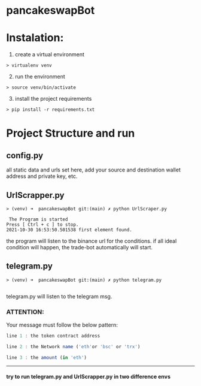 # pancakeswapBot

# Instalation:

1. create a virtual environment
```shell
> virtualenv venv
```
2. run the environment

```shell
> source venv/bin/activate
```
3. install the project requirements
```shell
> pip install -r requirements.txt
```

# Project Structure and run
## config.py 
all static data and urls set here,
add your source and destination wallet address and private key, etc.

## UrlScrapper.py

```shell
> (venv) ➜  pancakeswapBot git:(main) ✗ python UrlScraper.py

 The Program is started
Press [ Ctrl + c ] to stop.
2021-10-30 16:53:50.501538 first element found.

```
the program will listen to the binance url for the conditions.
if all ideal condition will happen, the trade-bot automatically will start.

## telegram.py

```shell
> (venv) ➜  pancakeswapBot git:(main) ✗ python telegram.py 


```

telegram.py will listen to the telegram msg.

### ATTENTION: 
Your message must follow the below pattern:
```javascript
line 1 : the token contract address

line 2 : the Network name ('eth'or 'bsc' or 'trx')

line 3 : the amount (in 'eth')
```

---
#### try to run telegram.py and UrlScrapper.py in two difference envs
